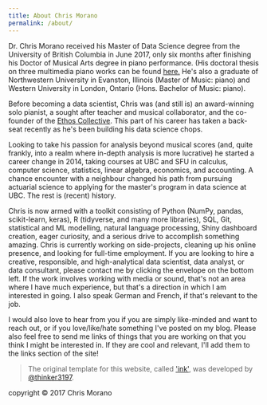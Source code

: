 ```yaml
---
title: About Chris Morano
permalink: /about/
---
```


Dr. Chris Morano received his Master of Data Science degree from the University of British Columbia in June 2017, only six months after finishing his Doctor of Musical Arts degree in piano performance.  (His doctoral thesis on three multimedia piano works can be found [here.](https://open.library.ubc.ca/cIRcle/collections/ubctheses/24/items/1.0340648)  He's also a graduate of Northwestern University in Evanston, Illinois (Master of Music: piano) and Western University in London, Ontario (Hons. Bachelor of Music: piano).

Before becoming a data scientist, Chris was (and still is) an award-winning solo pianist, a sought after teacher and musical collaborator, and the co-founder of the [Ethos Collective](ethosmusic.ca).  This part of his career has taken a back-seat recently as he's been building his data science chops.

Looking to take his passion for analysis beyond musical scores (and, quite frankly, into a realm where in-depth analysis is more lucrative) he started a career change in 2014, taking courses at UBC and SFU in calculus, computer science, statistics, linear algebra, economics, and accounting.  A chance encounter with a neighbour changed his path from pursuing actuarial science to applying for the master's program in data science at UBC.  The rest is (recent) history.

Chris is now armed with a toolkit consisting of Python (NumPy, pandas, scikit-learn, keras), R (tidyverse, and many more libraries), SQL, Git, statistical and ML modelling, natural language processing, Shiny dashboard creation, eager curiosity, and a serious drive to accomplish something amazing.  Chris is currently working on side-projects, cleaning up his online presence, and looking for full-time employment.  If you are looking to hire a creative, responsible, and high-analytical data scientist, data analyst, or data consultant, please contact me by clicking the envelope on the bottom left.  If the work involves working with media or sound, that's not an area where I have much experience, but that's a direction in which I am interested in going.  I also speak German and French, if that's relevant to the job.

I would also love to hear from you if you are simply like-minded and want to reach out, or if you love/like/hate something I've posted on my blog.  Please also feel free to send me links of things that you are working on that you think I might be interested in.  If they are cool and relevant, I'll add them to the links section of the site!

>The original template for this website, called ['ink'](https://github.com/thinker3197/ink), was developed by [@thinker3197](https://github.com/thinker3197).


copyright © 2017 Chris Morano
